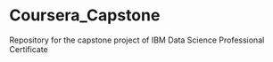 # Coursera_Capstone
Repository for the capstone project of IBM Data Science Professional Certificate
